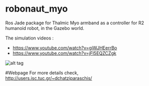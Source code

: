 # robonaut_myo

Ros Jade package for Thalmic Myo armband as a controller for R2 humanoid robot, in the Gazebo world.

The simulation videos :

* https://www.youtube.com/watch?v=giWJHEerrBo
* https://www.youtube.com/watch?v=jFl5EQZCZgk

![alt tag](http://users.isc.tuc.gr/~dchatziparaschis/images/27_trying_to_grab_an_item.png)

#Webpage
For more details check, http://users.isc.tuc.gr/~dchatziparaschis/

